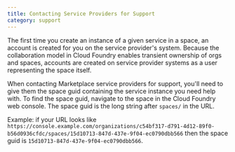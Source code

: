 ```yaml
---
title: Contacting Service Providers for Support
category: support
---
```


The first time you create an instance of a given service in a space, an account is created for you on the service provider's system. Because the collaboration model in Cloud Foundry enables transient ownership of orgs and spaces, accounts are created on service provider systems as a user representing the space itself. 

When contacting Marketplace service providers for support, you'll need to give them the space guid containing the service instance you need help with. To find the space guid, navigate to the space in the Cloud Foundry web console. The space guid is the long string after `spaces/` in the URL. 

Example: if your URL looks like `https://console.example.com/organizations/c54bf317-d791-4d12-89f0-b56d0936cfdc/spaces/15d10713-847d-437e-9f04-ec0790dbb566` then the space guid is `15d10713-847d-437e-9f04-ec0790dbb566`.
